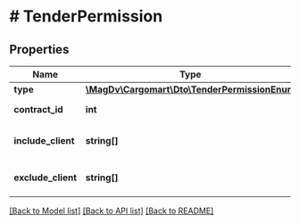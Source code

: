 # # TenderPermission

## Properties

Name | Type | Description | Notes
------------ | ------------- | ------------- | -------------
**type** | [**\MagDv\Cargomart\Dto\TenderPermissionEnum**](TenderPermissionEnum.md) |  | [optional]
**contract_id** | **int** | Идентификатор типа договора | [optional]
**include_client** | **string[]** | Список ID компаний для включения | [optional]
**exclude_client** | **string[]** | Список ID компаний для исключения | [optional]

[[Back to Model list]](../../README.md#models) [[Back to API list]](../../README.md#endpoints) [[Back to README]](../../README.md)
